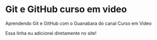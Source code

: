 # Git e GitHub curso em video
 Aprendendo Git e GitHub com o Guanabara do canal Curso em Vídeo

Essa linha eu adicionei diretamente no site!
